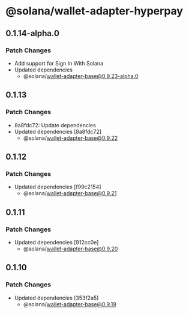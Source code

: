# @solana/wallet-adapter-hyperpay

## 0.1.14-alpha.0

### Patch Changes

-   Add support for Sign In With Solana
-   Updated dependencies
    -   @solana/wallet-adapter-base@0.9.23-alpha.0

## 0.1.13

### Patch Changes

-   8a8fdc72: Update dependencies
-   Updated dependencies [8a8fdc72]
    -   @solana/wallet-adapter-base@0.9.22

## 0.1.12

### Patch Changes

-   Updated dependencies [f99c2154]
    -   @solana/wallet-adapter-base@0.9.21

## 0.1.11

### Patch Changes

-   Updated dependencies [912cc0e]
    -   @solana/wallet-adapter-base@0.9.20

## 0.1.10

### Patch Changes

-   Updated dependencies [353f2a5]
    -   @solana/wallet-adapter-base@0.9.19
